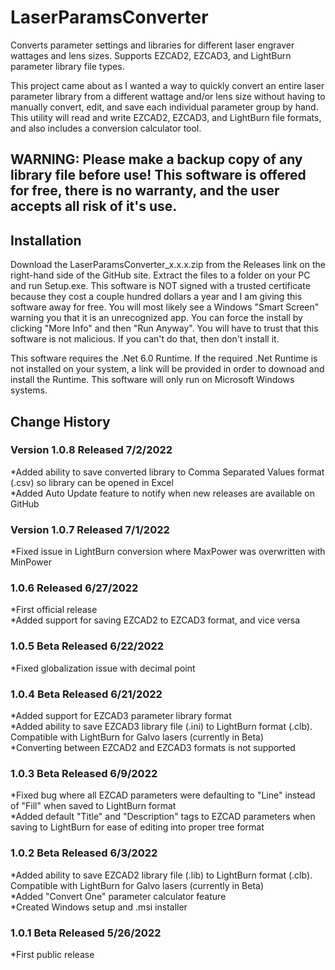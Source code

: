 # LaserParamsConverter
Converts parameter settings and libraries for different laser engraver wattages and lens sizes. Supports EZCAD2, EZCAD3, and LightBurn parameter library file types.

This project came about as I wanted a way to quickly convert an entire laser parameter library from a different wattage and/or lens size without having to manually convert, edit, and save each individual parameter group by hand. This utility will read and write EZCAD2, EZCAD3, and LightBurn file formats, and also includes a conversion calculator tool.

## WARNING: Please make a backup copy of any library file before use! This software is offered for free, there is no warranty, and the user accepts all risk of it's use.

## Installation  
Download the LaserParamsConverter_x.x.x.zip from the Releases link on the right-hand side of the GitHub site. Extract the files to a folder on your PC and run Setup.exe. This software is NOT signed with a trusted certificate because they cost a couple hundred dollars a year and I am giving this software away for free. You will most likely see a Windows "Smart Screen" warning you that it is an unrecognized app. You can force the install by clicking "More Info" and then "Run Anyway". You will have to trust that this software is not malicious. If you can't do that, then don't install it.

This software requires the .Net 6.0 Runtime. If the required .Net Runtime is not installed on your system, a link will be provided in order to downoad and install the Runtime. This software will only run on Microsoft Windows systems.

## Change History

### Version 1.0.8 Released 7/2/2022
*Added ability to save converted library to Comma Separated Values format (.csv) so library can be opened in Excel  
*Added Auto Update feature to notify when new releases are available on GitHub  

### Version 1.0.7 Released 7/1/2022
*Fixed issue in LightBurn conversion where MaxPower was overwritten with MinPower  

### 1.0.6 Released 6/27/2022  
*First official release  
*Added support for saving EZCAD2 to EZCAD3 format, and vice versa  

### 1.0.5 Beta Released 6/22/2022  
*Fixed globalization issue with decimal point  

### 1.0.4 Beta Released 6/21/2022  
*Added support for EZCAD3 parameter library format  
*Added ability to save EZCAD3 library file (.ini) to LightBurn format (.clb). Compatible with LightBurn for Galvo lasers (currently in Beta)  
*Converting between EZCAD2 and EZCAD3 formats is not supported  

### 1.0.3 Beta Released 6/9/2022  
*Fixed bug where all EZCAD parameters were defaulting to "Line" instead of "Fill" when saved to LightBurn format  
*Added default "Title" and "Description" tags to EZCAD parameters when saving to LightBurn for ease of editing into proper tree format  

### 1.0.2 Beta Released 6/3/2022  
*Added ability to save EZCAD2 library file (.lib) to LightBurn format (.clb). Compatible with LightBurn for Galvo lasers (currently in Beta)  
*Added "Convert One" parameter calculator feature  
*Created Windows setup and .msi installer  

### 1.0.1 Beta Released 5/26/2022  
*First public release  
